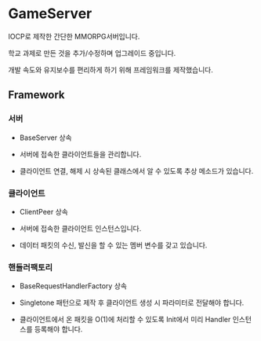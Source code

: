 # GameServer
IOCP로 제작한 간단한 MMORPG서버입니다.

학교 과제로 만든 것을 추가/수정하며 업그레이드 중입니다.

개발 속도와 유지보수를 편리하게 하기 위해 프레임워크를 제작했습니다.

## Framework

### 서버
  - BaseServer 상속
  
  - 서버에 접속한 클라이언트들을 관리합니다.
  
  - 클라이언트 연결, 해제 시 상속된 클래스에서 알 수 있도록 추상 메소드가 있습니다.


### 클라이언트
  - ClientPeer 상속
  
  - 서버에 접속한 클라이언트 인스턴스입니다.
  
  - 데이터 패킷의 수신, 발신을 할 수 있는 멤버 변수를 갖고 있습니다.

### 핸들러팩토리
  - BaseRequestHandlerFactory 상속
  
  - Singletone 패턴으로 제작 후 클라이언트 생성 시 파라미터로 전달해야 합니다.
  
  - 클라이언트에서 온 패킷을 O(1)에 처리할 수 있도록 Init에서 미리 Handler 인스턴스를 등록해야 합니다.
